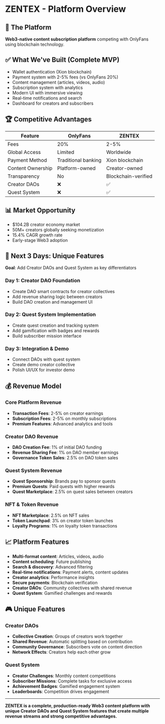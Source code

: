 # ZENTEX - Platform Overview

## 🚀 The Platform
**Web3-native content subscription platform** competing with OnlyFans using blockchain technology.

## ✅ What We've Built (Complete MVP)
- Wallet authentication (Xion blockchain)
- Payment system with 2-5% fees (vs OnlyFans 20%)
- Content management (articles, videos, audio)
- Subscription system with analytics
- Modern UI with immersive viewing
- Real-time notifications and search
- Dashboard for creators and subscribers

## 🏆 Competitive Advantages
| Feature | OnlyFans | ZENTEX |
|---------|----------|--------|
| Fees | 20% | 2-5% |
| Global Access | Limited | Worldwide |
| Payment Method | Traditional banking | Xion blockchain |
| Content Ownership | Platform-owned | Creator-owned |
| Transparency | No | Blockchain-verified |
| Creator DAOs | ❌ | ✅ |
| Quest System | ❌ | ✅ |

## 📊 Market Opportunity
- $104.2B creator economy market
- 50M+ creators globally seeking monetization
- 15.4% CAGR growth rate
- Early-stage Web3 adoption

## 🎯 Next 3 Days: Unique Features
**Goal**: Add Creator DAOs and Quest System as key differentiators

### Day 1: Creator DAO Foundation
- Create DAO smart contracts for creator collectives
- Add revenue sharing logic between creators
- Build DAO creation and management UI

### Day 2: Quest System Implementation
- Create quest creation and tracking system
- Add gamification with badges and rewards
- Build subscriber mission interface

### Day 3: Integration & Demo
- Connect DAOs with quest system
- Create demo creator collective
- Polish UI/UX for investor demo

## 💰 Revenue Model

### Core Platform Revenue
- **Transaction Fees**: 2-5% on creator earnings
- **Subscription Fees**: 2-5% on monthly subscriptions
- **Premium Features**: Advanced analytics and tools

### Creator DAO Revenue
- **DAO Creation Fee**: 1% of initial DAO funding
- **Revenue Sharing Fee**: 1% on DAO member earnings
- **Governance Token Sales**: 2.5% on DAO token sales

### Quest System Revenue
- **Quest Sponsorship**: Brands pay to sponsor quests
- **Premium Quests**: Paid quests with higher rewards
- **Quest Marketplace**: 2.5% on quest sales between creators

### NFT & Token Revenue
- **NFT Marketplace**: 2.5% on NFT sales
- **Token Launchpad**: 3% on creator token launches
- **Loyalty Programs**: 1% on loyalty token transactions

## 📈 Platform Features
- **Multi-format content**: Articles, videos, audio
- **Content scheduling**: Future publishing
- **Search & discovery**: Advanced filtering
- **Real-time notifications**: Payment alerts, content updates
- **Creator analytics**: Performance insights
- **Secure payments**: Blockchain verification
- **Creator DAOs**: Community collectives with shared revenue
- **Quest System**: Gamified challenges and rewards

## 🎮 Unique Features

### Creator DAOs
- **Collective Creation**: Groups of creators work together
- **Shared Revenue**: Automatic splitting based on contribution
- **Community Governance**: Subscribers vote on content direction
- **Network Effects**: Creators help each other grow

### Quest System
- **Creator Challenges**: Monthly content competitions
- **Subscriber Missions**: Complete tasks for exclusive access
- **Achievement Badges**: Gamified engagement system
- **Leaderboards**: Competition drives engagement

---

**ZENTEX is a complete, production-ready Web3 content platform with unique Creator DAOs and Quest System features that create multiple revenue streams and strong competitive advantages.** 
